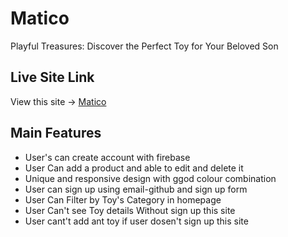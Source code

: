 
# Matico 

Playful Treasures: Discover the Perfect Toy for Your Beloved Son



## Live Site Link

View this site -> [Matico](https://assignment-11-51aec.web.app/)

## Main Features

- User's can create account with firebase
- User Can add a product and able to edit and delete it
- Unique and responsive design with ggod colour combination
- User can sign up using email-github and sign up form 
- User Can  Filter by Toy's Category in homepage
- User Can't see Toy details Without sign up this site
- User cant't add ant toy if user dosen't sign up this site
